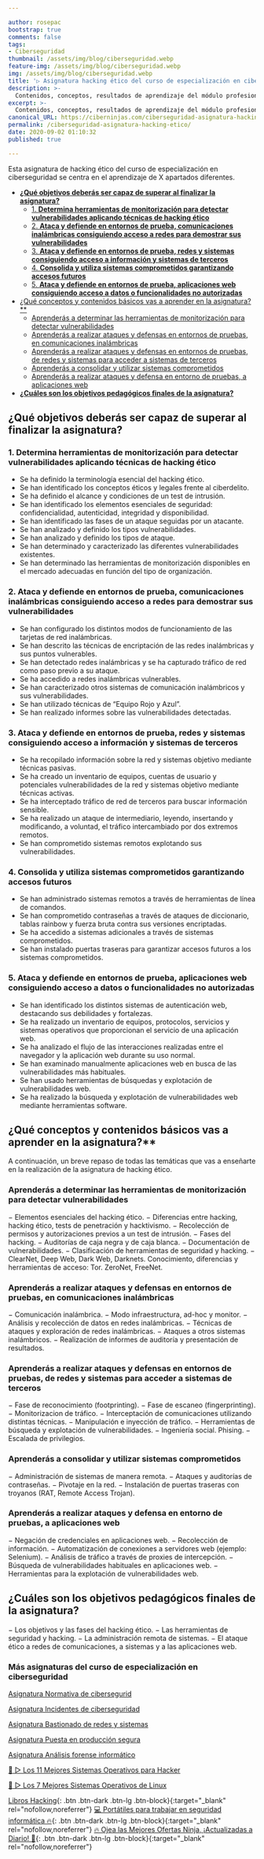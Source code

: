 ```yaml
---

author: rosepac
bootstrap: true
comments: false
tags:
- Ciberseguridad
thumbnail: /assets/img/blog/ciberseguridad.webp
feature-img: /assets/img/blog/ciberseguridad.webp
img: /assets/img/blog/ciberseguridad.webp
title: '▷ Asignatura hacking ético del curso de especialización en ciberseguridad'
description: >-
  Contenidos, conceptos, resultados de aprendizaje del módulo profesional de hacking ético.
excerpt: >-
  Contenidos, conceptos, resultados de aprendizaje del módulo profesional de hacking ético.
canonical_URL: https://ciberninjas.com/ciberseguridad-asignatura-hacking-etico/
permalink: /ciberseguridad-asignatura-hacking-etico/
date: 2020-09-02 01:10:32
published: true

---
```


Esta asignatura de hacking ético del curso de especialización en ciberseguridad se centra en el aprendizaje de X apartados diferentes.

- [**¿Qué objetivos deberás ser capaz de superar al finalizar la asignatura?**](#qué-objetivos-deberás-ser-capaz-de-superar-al-finalizar-la-asignatura)
  - [1. **Determina herramientas de monitorización para detectar vulnerabilidades aplicando técnicas de hacking ético**](#1-determina-herramientas-de-monitorización-para-detectar-vulnerabilidades-aplicando-técnicas-de-hacking-ético)
  - [2. **Ataca y defiende en entornos de prueba, comunicaciones inalámbricas consiguiendo acceso a redes para demostrar sus vulnerabilidades**](#2-ataca-y-defiende-en-entornos-de-prueba-comunicaciones-inalámbricas-consiguiendo-acceso-a-redes-para-demostrar-sus-vulnerabilidades)
  - [3. **Ataca y defiende en entornos de prueba, redes y sistemas consiguiendo acceso a información y sistemas de terceros**](#3-ataca-y-defiende-en-entornos-de-prueba-redes-y-sistemas-consiguiendo-acceso-a-información-y-sistemas-de-terceros)
  - [4. **Consolida y utiliza sistemas comprometidos garantizando accesos futuros**](#4-consolida-y-utiliza-sistemas-comprometidos-garantizando-accesos-futuros)
  - [5. **Ataca y defiende en entornos de prueba, aplicaciones web consiguiendo acceso a datos o funcionalidades no autorizadas**](#5-ataca-y-defiende-en-entornos-de-prueba-aplicaciones-web-consiguiendo-acceso-a-datos-o-funcionalidades-no-autorizadas)
- [¿Qué conceptos y contenidos básicos vas a aprender en la asignatura?**](#qué-conceptos-y-contenidos-básicos-vas-a-aprender-en-la-asignatura)
  - [Aprenderás a determinar las herramientas de monitorización para detectar vulnerabilidades](#aprenderás-a-determinar-las-herramientas-de-monitorización-para-detectar-vulnerabilidades)
  - [Aprenderás a realizar ataques y defensas en entornos de pruebas, en comunicaciones inalámbricas](#aprenderás-a-realizar-ataques-y-defensas-en-entornos-de-pruebas-en-comunicaciones-inalámbricas)
  - [Aprenderás a realizar ataques y defensas en entornos de pruebas, de redes y sistemas para acceder a sistemas de terceros](#aprenderás-a-realizar-ataques-y-defensas-en-entornos-de-pruebas-de-redes-y-sistemas-para-acceder-a-sistemas-de-terceros)
  - [Aprenderás a consolidar y utilizar sistemas comprometidos](#aprenderás-a-consolidar-y-utilizar-sistemas-comprometidos)
  - [Aprenderás a realizar ataques y defensa en entorno de pruebas, a aplicaciones web](#aprenderás-a-realizar-ataques-y-defensa-en-entorno-de-pruebas-a-aplicaciones-web)
- [**¿Cuáles son los objetivos pedagógicos finales de la asignatura?**](#cuáles-son-los-objetivos-pedagógicos-finales-de-la-asignatura)

## **¿Qué objetivos deberás ser capaz de superar al finalizar la asignatura?**

### 1. **Determina herramientas de monitorización para detectar vulnerabilidades aplicando técnicas de hacking ético**

- Se ha definido la terminología esencial del hacking ético.
- Se han identificado los conceptos éticos y legales frente al ciberdelito.
- Se ha definido el alcance y condiciones de un test de intrusión.
- Se han identificado los elementos esenciales de seguridad: confidencialidad, autenticidad, integridad y disponibilidad.
- Se han identificado las fases de un ataque seguidas por un atacante.
- Se han analizado y definido los tipos vulnerabilidades.
- Se han analizado y definido los tipos de ataque.
- Se han determinado y caracterizado las diferentes vulnerabilidades existentes.
- Se han determinado las herramientas de monitorización disponibles en el mercado adecuadas en función del tipo de organización.

### 2. **Ataca y defiende en entornos de prueba, comunicaciones inalámbricas consiguiendo acceso a redes para demostrar sus vulnerabilidades**

- Se han configurado los distintos modos de funcionamiento de las tarjetas de red inalámbricas.
- Se han descrito las técnicas de encriptación de las redes inalámbricas y sus puntos vulnerables.
- Se han detectado redes inalámbricas y se ha capturado tráfico de red como paso previo a su ataque.
- Se ha accedido a redes inalámbricas vulnerables.
- Se han caracterizado otros sistemas de comunicación inalámbricos y sus vulnerabilidades.
- Se han utilizado técnicas de “Equipo Rojo y Azul”.
- Se han realizado informes sobre las vulnerabilidades detectadas.

### 3. **Ataca y defiende en entornos de prueba, redes y sistemas consiguiendo acceso a información y sistemas de terceros**

- Se ha recopilado información sobre la red y sistemas objetivo mediante técnicas pasivas.
- Se ha creado un inventario de equipos, cuentas de usuario y potenciales vulnerabilidades de la red y sistemas objetivo mediante técnicas activas.
- Se ha interceptado tráfico de red de terceros para buscar información sensible.
- Se ha realizado un ataque de intermediario, leyendo, insertando y modificando, a voluntad, el tráfico intercambiado por dos extremos remotos.
- Se han comprometido sistemas remotos explotando sus vulnerabilidades.

### 4. **Consolida y utiliza sistemas comprometidos garantizando accesos futuros**

- Se han administrado sistemas remotos a través de herramientas de línea de comandos.
- Se han comprometido contraseñas a través de ataques de diccionario, tablas rainbow y fuerza bruta contra sus versiones encriptadas.
- Se ha accedido a sistemas adicionales a través de sistemas comprometidos.
- Se han instalado puertas traseras para garantizar accesos futuros a los sistemas comprometidos.

### 5. **Ataca y defiende en entornos de prueba, aplicaciones web consiguiendo acceso a datos o funcionalidades no autorizadas**

- Se han identificado los distintos sistemas de autenticación web, destacando sus debilidades y fortalezas.
- Se ha realizado un inventario de equipos, protocolos, servicios y sistemas operativos que proporcionan el servicio de una aplicación web.
- Se ha analizado el flujo de las interacciones realizadas entre el navegador y la aplicación web durante su uso normal.
- Se han examinado manualmente aplicaciones web en busca de las vulnerabilidades más habituales.
- Se han usado herramientas de búsquedas y explotación de vulnerabilidades web.
- Se ha realizado la búsqueda y explotación de vulnerabilidades web mediante herramientas software.

## ¿Qué conceptos y contenidos básicos vas a aprender en la asignatura?**

A continuación, un breve repaso de todas las temáticas que vas a enseñarte en la realización de la asignatura de hacking ético.

### Aprenderás a determinar las herramientas de monitorización para detectar vulnerabilidades

− Elementos esenciales del hacking ético.
− Diferencias entre hacking, hacking ético, tests de penetración y hacktivismo.
− Recolección de permisos y autorizaciones previos a un test de intrusión.
− Fases del hacking.
− Auditorías de caja negra y de caja blanca.
− Documentación de vulnerabilidades.
− Clasificación de herramientas de seguridad y hacking.
− ClearNet, Deep Web, Dark Web, Darknets. Conocimiento, diferencias y herramientas de acceso: Tor. ZeroNet, FreeNet.

### Aprenderás a realizar ataques y defensas en entornos de pruebas, en comunicaciones inalámbricas

− Comunicación inalámbrica.
− Modo infraestructura, ad-hoc y monitor.
− Análisis y recolección de datos en redes inalámbricas.
− Técnicas de ataques y exploración de redes inalámbricas.
− Ataques a otros sistemas inalámbricos.
− Realización de informes de auditoría y presentación de resultados.

### Aprenderás a realizar ataques y defensas en entornos de pruebas, de redes y sistemas para acceder a sistemas de terceros

− Fase de reconocimiento (footprinting).
− Fase de escaneo (fingerprinting).
− Monitorizacion de tráfico.
− Interceptación de comunicaciones utilizando distintas técnicas.
− Manipulación e inyección de tráfico.
− Herramientas de búsqueda y explotación de vulnerabilidades.
− Ingeniería social. Phising.
− Escalada de privilegios.

### Aprenderás a consolidar y utilizar sistemas comprometidos

− Administración de sistemas de manera remota.
− Ataques y auditorías de contraseñas.
− Pivotaje en la red.
− Instalación de puertas traseras con troyanos (RAT, Remote Access Trojan).

### Aprenderás a realizar ataques y defensa en entorno de pruebas, a aplicaciones web

− Negación de credenciales en aplicaciones web.
− Recolección de información.
− Automatización de conexiones a servidores web (ejemplo: Selenium).
− Análisis de tráfico a través de proxies de intercepción.
− Búsqueda de vulnerabilidades habituales en aplicaciones web.
− Herramientas para la explotación de vulnerabilidades web.

## **¿Cuáles son los objetivos pedagógicos finales de la asignatura?**

− Los objetivos y las fases del hacking ético.
− Las herramientas de seguridad y hacking.
− La administración remota de sistemas.
− El ataque ético a redes de comunicaciones, a sistemas y a las aplicaciones web.

### **Más asignaturas del curso de especialización en ciberseguridad** <!-- omit in toc -->
<!-- https://www.infoworld.com/article/3572553/what-is-computer-vision-ai-for-images-and-video.html#tk.rss_all -->

[Asignatura Normativa de cibersegurid](https://ciberninjas.com/ciberseguridad-asignatura-normativa-ciberseguridad/)

[Asignatura Incidentes de ciberseguridad](https://ciberninjas.com/ciberseguridad-asignatura-incidentes-de-ciberseguridad/)

[Asignatura Bastionado de redes y sistemas](https://ciberninjas.com/ciberseguridad-asignatura-bastionado-redes-sistemas/)

[Asignatura Puesta en producción segura](https://ciberninjas.com/ciberseguridad-asignatura-puesta-produccion-segura/)

[Asignatura Análisis forense informático](https://ciberninjas.com/ciberseguridad-asignatura-analisis-forense-informatico/)

[🥇 ▷ Los 11 Mejores Sistemas Operativos para Hacker](https://ciberninjas.com/mejores-sistemas-operativos-para-hackear/)

[🥇 ▷ Los 7 Mejores Sistemas Operativos de Linux](https://ciberninjas.com/7-mejores-distribuciones-escritorio-para-principiantes/)

[Libros Hacking](https://www.amazon.es/shop/cibercursos){: .btn .btn-dark .btn-lg .btn-block}{:target="_blank" rel="nofollow,noreferrer"}
[💻 Portátiles para trabajar en seguridad informática 🔥](https://www.amazon.es/shop/cibercursos?listId=3BF50A7M6Q79J){: .btn .btn-dark .btn-lg .btn-block}{:target="_blank" rel="nofollow,noreferrer"}
[🔥 Ojea las Mejores Ofertas Ninja, ¡Actualizadas a Diario! 🎁](https://www.amazon.es/shop/cibercursos){: .btn .btn-dark .btn-lg .btn-block}{:target="_blank" rel="nofollow,noreferrer"}